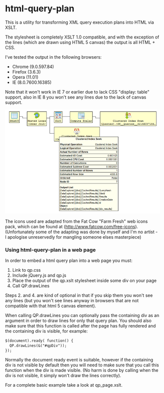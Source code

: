 html-query-plan
====================

This is a utility for transforming XML query execution plans into HTML via XSLT.

The stylesheet is completely XSLT 1.0 compatible, and with the exception of the lines (which are drawn using HTML 5 canvas) the output is all HTML + CSS.

I've tested the output in the following browsers:
  * Chrome (9.0.597.84)
  * Firefox (3.6.3)
  * Opera (11.01)
  * IE (8.0.7600.16385)

Note that it won't work in IE 7 or earlier due to lack CSS "display: table" support, also in IE 8 you won't see any lines due to the lack of canvas support.

![html-query-plan screenshot](screenshot.png "Screenshot")

The icons used are adapted from the Fat Cow "Farm Fresh" web icons pack, which can be found at (http://www.fatcow.com/free-icons).  (Unfortunately some of the adapting was done by myself and I'm no artist - I apologise unreservedly for mangling someone elses masterpiece)

### Using html-query-plan in a web page ###

In order to embed a html query plan into a web page you must:

  1. Link to qp.css
  1. Include jQuery.js and qp.js
  1. Place the output of the qp.xslt stylesheet inside some div on your page
  1. Call QP.drawLines

Steps 2. and 4. are kind of optional in that if you skip them you won't see any lines (but you won't see lines anyway in browsers that are not compatible with that html 5 canvas element).

When calling QP.drawLines you can optionally pass the containing div as an argument in order to draw lines for only that query plan.  You should also make sure that this function is called after the page has fully rendered and the containing div is visible, for example:

    $(document).ready( function() {
      QP.drawLines(&("#qpDiv"));
    });

Normally the document ready event is suitable, however if the containing div is not visible by default then you will need to make sure that you call this function when the div is made visible.  (No harm is done by calling when the div is not visible, it simply won't draw the lines correctly).

For a complete basic example take a look at qp\_page.xslt.
